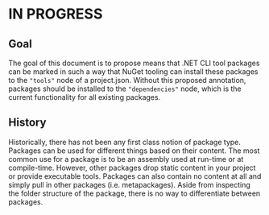 # IN PROGRESS

## Goal

The goal of this document is to propose means that .NET CLI tool packages can be marked in such a way that NuGet tooling can install these packages to the `"tools"` node of a project.json. Without this proposed annotation, packages should be installed to the `"dependencies"` node, which is the current functionality for all existing packages.

## History

Historically, there has not been any first class notion of package type. Packages can be used for different things based on their content. The most common use for a package is to be an assembly used at run-time or at compile-time. However, other packages drop static content in your project or provide executable tools. Packages can also contain no content at all and simply pull in other packages (i.e. metapackages). Aside from inspecting the folder structure of the package, there is no way to differentiate between packages.
